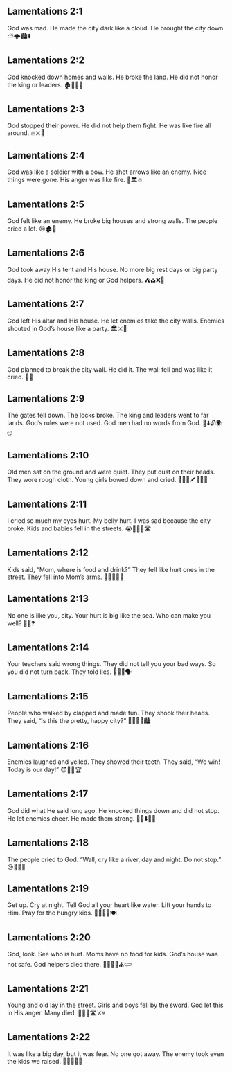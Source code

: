 ## Lamentations 2:1
God was mad. He made the city dark like a cloud. He brought the city down. ⛅️🌩️🏙️⬇️
## Lamentations 2:2
God knocked down homes and walls. He broke the land. He did not honor the king or leaders. 🏚️🧱💥👑
## Lamentations 2:3
God stopped their power. He did not help them fight. He was like fire all around. 🔥⚔️🙅
## Lamentations 2:4
God was like a soldier with a bow. He shot arrows like an enemy. Nice things were gone. His anger was like fire. 🏹🏛️🔥
## Lamentations 2:5
God felt like an enemy. He broke big houses and strong walls. The people cried a lot. 😢🏚️🧱
## Lamentations 2:6
God took away His tent and His house. No more big rest days or big party days. He did not honor the king or God helpers. ⛺️⛪️❌🎉
## Lamentations 2:7
God left His altar and His house. He let enemies take the city walls. Enemies shouted in God’s house like a party. 🏛️⚔️📣
## Lamentations 2:8
God planned to break the city wall. He did it. The wall fell and was like it cried. 🧱💔
## Lamentations 2:9
The gates fell down. The locks broke. The king and leaders went to far lands. God’s rules were not used. God men had no words from God. 🚪⬇️🔓🌍🤐
## Lamentations 2:10
Old men sat on the ground and were quiet. They put dust on their heads. They wore rough cloth. Young girls bowed down and cried. 🧓🧎‍♂️🪶🧵👧😭
## Lamentations 2:11
I cried so much my eyes hurt. My belly hurt. I was sad because the city broke. Kids and babies fell in the streets. 😭👀🤕👶🛣️
## Lamentations 2:12
Kids said, “Mom, where is food and drink?” They fell like hurt ones in the street. They fell into Mom’s arms. 🍞🥤👩‍👧‍👦
## Lamentations 2:13
No one is like you, city. Your hurt is big like the sea. Who can make you well? 🌊💔❓
## Lamentations 2:14
Your teachers said wrong things. They did not tell you your bad ways. So you did not turn back. They told lies. 🧑‍🏫❌🗣️
## Lamentations 2:15
People who walked by clapped and made fun. They shook their heads. They said, “Is this the pretty, happy city?” 👏😝🚶‍♂️🏙️
## Lamentations 2:16
Enemies laughed and yelled. They showed their teeth. They said, “We win! Today is our day!” 😈😬📣🏆
## Lamentations 2:17
God did what He said long ago. He knocked things down and did not stop. He let enemies cheer. He made them strong. 📜✅⬇️🎉💪
## Lamentations 2:18
The people cried to God. “Wall, cry like a river, day and night. Do not stop.” 😢🌊🌙🌞
## Lamentations 2:19
Get up. Cry at night. Tell God all your heart like water. Lift your hands to Him. Pray for the hungry kids. 🌙🙏👐💧🍽️
## Lamentations 2:20
God, look. See who is hurt. Moms have no food for kids. God’s house was not safe. God helpers died there. 👀🙏👩‍👧⛪️⚰️
## Lamentations 2:21
Young and old lay in the street. Girls and boys fell by the sword. God let this in His anger. Many died. 🧑‍🦳👶🛣️⚔️💀
## Lamentations 2:22
It was like a big day, but it was fear. No one got away. The enemy took even the kids we raised. 📅😨🚫🏃👶
